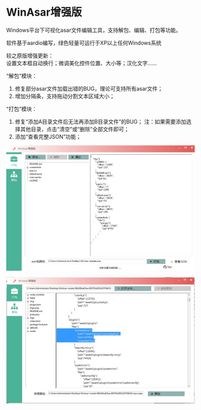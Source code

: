 # WinAsar增强版  

Windows平台下可视化asar文件编辑工具，支持解包、编辑、打包等功能。

软件基于aardio编写，绿色轻量可运行于XP以上任何Windows系统  

较之原版增强更新：  
设置文本框自动换行；微调美化控件位置、大小等；汉化文字……  

“解包”模块：
1. 修复部分asar文件加载出错的BUG，理论可支持所有asar文件；
2. 增加分隔条，支持拖动分割文本区域大小；

“打包”模块：
1. 修复“添加A目录文件后无法再添加B目录文件”的BUG；
注：如果需要添加选择其他目录，点击“清空”或“删除”全部文件即可；
2. 添加“查看完整JSON”功能；  

![asar打包](https://github.com/playGitboy/WinAsar/blob/master/screenshots/asar%E6%89%93%E5%8C%85.jpg)  

![asar解包](https://github.com/playGitboy/WinAsar/blob/master/screenshots/asar%E8%A7%A3%E5%8C%85.jpg)
